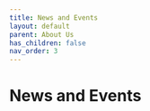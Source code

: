 ```yaml
---
title: News and Events
layout: default
parent: About Us
has_children: false
nav_order: 3
---
```

# News and Events